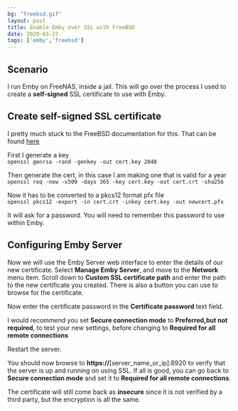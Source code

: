 ```yaml
---
bg: "freebsd.gif"
layout: post
title: Enable Emby over SSL with FreeBSD
date: 2020-03-27
tags: ['emby','freebsd']
---
```


## Scenario  
I run Emby on FreeNAS, inside a jail. This will go over the process I used to create a **self-signed** SSL certificate to use with Emby.  

## Create self-signed SSL certificate  
I pretty much stuck to the FreeBSD documentation for this. That can be found [here](https://www.freebsd.org/doc/handbook/openssl.html)  

First I generate a key  
`openssl genrsa -rand -genkey -out cert.key 2048`  

Then generate the cert, in this case I am making one that is valid for a year  
`openssl req -new -x509 -days 365 -key cert.key -out cert.crt -sha256` 

Now it has to be converted to a pkcs12 format pfx file  
`openssl pkcs12 -export -in cert.crt -inkey cert.key -out newcert.pfx`  

It will ask for a password. You will need to remember this password to use within Emby.  

## Configuring Emby Server  
Now we will use the Emby Server web interface to enter the details of our new certificate. Select **Manage Emby Server**, and move to the **Network** menu item. Scroll down to **Custom SSL certificate path** and enter the path to the new certificate you created. There is also a button you can use to browse for the certificate.  
  
Now enter the certificate password in the **Certificate password** text field.  
  
I would recommend you set **Secure connection mode** to **Preferred,but not required**, to test your new settings, before changing to **Required for all remote connections**  
  
Restart the server.
  
You should now browse to **https://**[server_name_or_ip]:8920 to verify that the server is up and running on using SSL. If all is good, you can go back to **Secure connection mode** and set it to **Required for all remote connections**.  
  
The certificate will still come back as **insecure** since it is not verified by a third party, but the encryption is all the same.
